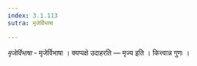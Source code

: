```yaml
---
index: 3.1.113
sutra: मृजेर्विभाषा

---
```

_मृजेर्विभाषा_ - मृजेर्विभाषा । क्यप्पक्षे उदाहरति —  मृज्य इति । कित्त्वान्न गुणः ।